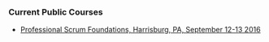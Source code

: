 ### Current Public Courses
+ [Professional Scrum Foundations, Harrisburg, PA, September 12-13 2016](http://courses.scrum.org/classes/show/4293)
